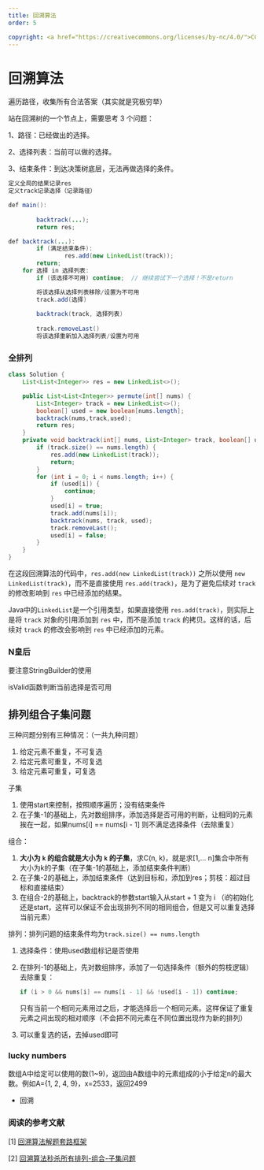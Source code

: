 ```yaml
---
title: 回溯算法
order: 5

copyright: <a href="https://creativecommons.org/licenses/by-nc/4.0/">CC BY-NC 4.0协议</a>
---
```




# 回溯算法

遍历路径，收集所有合法答案（其实就是究极穷举）

站在回溯树的一个节点上，需要思考 3 个问题：

1、路径：已经做出的选择。

2、选择列表：当前可以做的选择。

3、结束条件：到达决策树底层，无法再做选择的条件。

```java
定义全局的结果记录res
定义track记录选择（记录路径）

def main():
		
		backtrack(...);
		return res;

def backtrack(...):
		if (满足结束条件):
				res.add(new LinkedList(track));
        return;
    for 选择 in 选择列表:
        if (该选择不可用) continue;  // 继续尝试下一个选择！不是return

        将该选择从选择列表移除/设置为不可用
        track.add(选择)
          
        backtrack(track, 选择列表)
          
        track.removeLast()
        将该选择重新加入选择列表/设置为可用
```





### 全排列

```java
class Solution {
    List<List<Integer>> res = new LinkedList<>();

    public List<List<Integer>> permute(int[] nums) {
        List<Integer> track = new LinkedList<>();
        boolean[] used = new boolean[nums.length];
        backtrack(nums,track,used);
        return res;
    }
    private void backtrack(int[] nums, List<Integer> track, boolean[] used) {
        if (track.size() == nums.length) {
            res.add(new LinkedList(track));
            return;
        }
        for (int i = 0; i < nums.length; i++) {
            if (used[i]) {
                continue;
            }
            used[i] = true;
            track.add(nums[i]);
            backtrack(nums, track, used);
            track.removeLast();
            used[i] = false;            
        }
    }
}
```

在这段回溯算法的代码中，`res.add(new LinkedList(track))` 之所以使用 `new LinkedList(track)`，而不是直接使用 `res.add(track)`，是为了避免后续对 `track` 的修改影响到 `res` 中已经添加的结果。

Java中的`LinkedList`是一个引用类型，如果直接使用 `res.add(track)`，则实际上是将 `track` 对象的引用添加到 `res` 中，而不是添加 `track` 的拷贝。这样的话，后续对 `track` 的修改会影响到 `res` 中已经添加的元素。



### N皇后

要注意StringBuilder的使用

isValid函数判断当前选择是否可用



## 排列组合子集问题

三种问题分别有三种情况：（一共九种问题）

1. 给定元素不重复，不可复选
2. 给定元素可重复，不可复选
3. 给定元素可重复，可复选

子集

1. 使用start来控制，按照顺序遍历；没有结束条件
2. 在子集-1的基础上，先对数组排序，添加选择是否可用的判断，让相同的元素挨在一起，如果nums[i] == nums[i - 1] 则不满足选择条件（去除重复）

组合：

1. **大小为 `k` 的组合就是大小为 `k` 的子集**，求C(n, k)，就是求[1,... n]集合中所有大小为k的子集（在子集-1的基础上，添加结束条件判断）
2. 在子集-2的基础上，添加结束条件（达到目标和，添加到res；剪枝：超过目标和直接结束）
3. 在组合-2的基础上，backtrack的参数start输入从start + 1 变为 i （i的初始化还是start，这样可以保证不会出现排列不同的相同组合，但是又可以重复选择当前元素）

排列：排列问题的结束条件均为`track.size() == nums.length`

1. 选择条件：使用used数组标记是否使用

2. 在排列-1的基础上，先对数组排序，添加了一句选择条件（额外的剪枝逻辑）去除重复：

   ```java
   if (i > 0 && nums[i] == nums[i - 1] && !used[i - 1]) continue;
   ```

   只有当前一个相同元素用过之后，才能选择后一个相同元素。这样保证了重复元素之间出现的相对顺序（不会把不同元素在不同位置出现作为新的排列）

1. 可以重复选的话，去掉used即可



### lucky numbers

数组A中给定可以使用的数(1~9)，返回由A数组中的元素组成的小于给定n的最大数。例如A={1, 2, 4, 9}，x=2533，返回2499

- 回溯

### 阅读的参考文献

[1] [回溯算法解题套路框架](https://labuladong.online/algo/essential-technique/backtrack-framework/)

[2] [回溯算法秒杀所有排列-组合-子集问题](https://labuladong.online/algo/essential-technique/permutation-combination-subset-all-in-one/)
